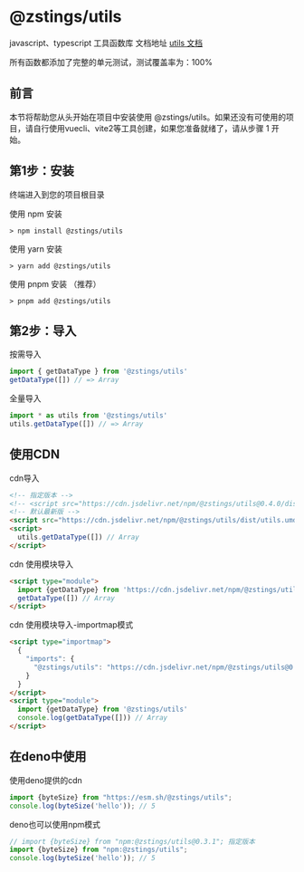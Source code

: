 # @zstings/utils
javascript、typescript 工具函数库
文档地址 [utils 文档](https://zstings.github.io/utils/)

所有函数都添加了完整的单元测试，测试覆盖率为：100%

## 前言
本节将帮助您从头开始在项目中安装使用 @zstings/utils。如果还没有可使用的项目，请自行使用vuecli、vite2等工具创建，如果您准备就绪了，请从步骤 1 开始。

## 第1步：安装
终端进入到您的项目根目录

使用 npm 安装
```shell
> npm install @zstings/utils
```

使用 yarn 安装
```shell
> yarn add @zstings/utils
```

使用 pnpm 安装 （推荐）
```shell
> pnpm add @zstings/utils
```

## 第2步：导入
按需导入
```ts
import { getDataType } from '@zstings/utils'
getDataType([]) // => Array
```
全量导入
```ts
import * as utils from '@zstings/utils'
utils.getDataType([]) // => Array
```
## 使用CDN
cdn导入
```html
<!-- 指定版本 -->
<!-- <script src="https://cdn.jsdelivr.net/npm/@zstings/utils@0.4.0/dist/utils.umd.min.js"></script> -->
<!-- 默认最新版 -->
<script src="https://cdn.jsdelivr.net/npm/@zstings/utils/dist/utils.umd.min.js"></script>
<script>
  utils.getDataType([]) // Array
</script>
```
cdn 使用模块导入
```html
<script type="module">
  import {getDataType} from 'https://cdn.jsdelivr.net/npm/@zstings/utils@0.4.0/dist/utils.es.min.js'
  getDataType([]) // Array
</script>
```
cdn 使用模块导入-importmap模式
```html
<script type="importmap">
  {
    "imports": {
      "@zstings/utils": "https://cdn.jsdelivr.net/npm/@zstings/utils@0.4.0/dist/"
    }
  }
</script>
<script type="module">
  import {getDataType} from '@zstings/utils'
  console.log(getDataType([])) // Array
</script>
```

## 在deno中使用
使用deno提供的cdn
```ts
import {byteSize} from "https://esm.sh/@zstings/utils";
console.log(byteSize('hello')); // 5
```
deno也可以使用npm模式
```ts
// import {byteSize} from "npm:@zstings/utils@0.3.1"; 指定版本
import {byteSize} from "npm:@zstings/utils";
console.log(byteSize('hello')); // 5
```